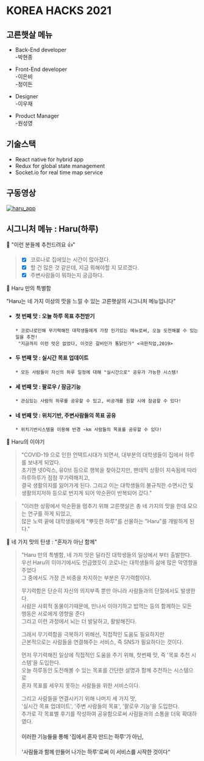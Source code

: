 # KOREA HACKS 2021 

## 고른햇살 메뉴

* Back-End developer  
-박현종

* Front-End developer  
-이은비   
-정이든

* Designer  
-이우재 

* Product Manager  
-원성영

## 기술스택
* React native for hybrid app
* Redux for global state management
* Socket.io for real time map service


## 구동영상 

[![haru_app](https://img.youtube.com/vi/AKE0fjI3_mQ/0.jpg)](https://www.youtube.com/watch?v=AKE0fjI3_mQ)


## 시그니처 메뉴 : Haru(하루)  
  
:small_orange_diamond: "이런 분들께 추천드려요 :+1:"
> - [x] 코로나로 집에있는 시간이 많아졌다.
> - [x] 할 건 많은 것 같은데, 지금 뭐해야할 지 모르겠다. 
> - [x] 주변사람들이 뭐하는지 궁금하다.  

:small_orange_diamond: Haru 만의 특별함  

 "Haru는 네 가지 이상의 맛을 느낄 수 있는 고른햇살의 시그니처 메뉴입니다"  
    
  * #### 첫 번째 맛 : 오늘 하루 목표 추천받기  
        * 코로나로인해 무기력해진 대학생들에게 가장 인기있는 메뉴로써, 오늘 도전해볼 수 있는 일을 추천!
         "지금까지 이런 맛은 없었다, 이것은 갈비인가 통닭인가" <극한직업,2019> 
 
 * #### 두 번째 맛 : 실시간 목표 업데이트
       * 모든 사람들이 자신의 하루 일정에 대해 "실시간으로" 공유가 가능한 시스템!  
       
 * #### 세 번째 맛 : 팔로우 / 잠금기능
       * 관심있는 사람의 하루를 공유할 수 있고, 비공개를 원할 시에 잠금할 수 있다!
       
 * #### 네 번째 맛 : 위치기반, 주변사람들의 목표 공유
       * 위치기반시스템을 이용해 반경 ~km 사람들의 목표를 공유할 수 있다!  

:small_orange_diamond: Haru의 이야기  
> "COVID-19 으로 인한 언택트시대가 되면서, 대부분의 대학생들이 집에서 하루를 보내게 되었다.  
>  초기엔 넷0릭스, 유0브 등으로 행복을 찾아갔지만, 팬데믹 상황이 지속됨에 따라 하루하루가 점점 무기력해지고,  
>  결국 생활의지를 잃어가게 된다. 그리고 이는 대학생들의 불규칙한 수면시간 및 생활의지저하 등으로 번지게 되어 악순환이 반복되어 갔다."  

>  "이러한 상황에서 악순환을 멈추기 위해 고른햇살은 총 네 가지의 맛을 한데 모으는 연구를 하게 되었고,  
>  많은 노력 끝에 대학생들에게 "뿌듯한 하루"를 선물하는 "Haru"를 개발하게 된다."  

:small_orange_diamond: 네 가지 맛의 탄생 : "혼자가 아닌 함께"
> "Haru 만의 특별함, 네 가지 맛은 달라진 대학생들의 일상에서 부터 출발한다.  
>  우선 Haru의 이야기에서도 언급했듯이 코로나는 대학생들의 삶에 많은 악영향을 주었다  
>  그 중에서도 가장 큰 비중을 차지하는 부분은 무기력함이다.  
>
>  무기력함은 단순히 자신의 의지부족 뿐만 아니라 사람들과의 단절에서도 발생한다.  
>  사람은 사회적 동물이기때문에, 만나서 이야기하고 밥먹는 등의 함께하는 모든 행동은 서로에게 영향을 준다  
>  그리고 이런 과정에서 뇌는 더 발달하고, 활발해진다.  
>  
>  그래서 무기력함을 극복하기 위해선, 직접적인 도움도 필요하지만  
>  근본적으로는 사람들을 연결해주는 서비스, 즉 SNS가 필요하다는 것이다.  
>   
>  먼저 무기력해진 일상에 직접적인 도움을 주기 위해, 첫번째 맛, 즉 '목표 추천 시스템'을 도입한다.  
>  오늘 하루동안 도전해볼 수 있는 목표를 간단한 설명과 함께 추천하는 시스템으로  
>  혼자 목표를 세우지 못하는 사람들을 위한 서비스이다.  
>  
>  그리고 사람들을 연결시키기 위해 나머지 세 가지 맛,  
>  '실시간 목표 업데이트', '주변 사람들의 목표', '팔로우 기능'을 도입한다.  
>  추가로 각 목표별 후기를 작성하여 공유함으로써 사람들과의 소통을 더욱 확대하였다.  
>  
>  #### 이러한 기능들을 통해 '집에서 혼자 만드는 하루'가 아닌,
>  #### '사람들과 함께 만들어 나가는 하루'로써 이 서비스를 시작한 것이다"  
